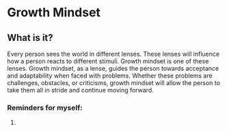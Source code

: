 # Growth Mindset
## What is it?
Every person sees the world in different lenses. These lenses will influence how a person reacts to different stimuli. Growth mindset is one of these lenses. 
Growth mindset, as a lense, guides the person towards acceptance and adaptability when faced with problems. Whether these problems are challenges, obstacles, or criticisms, growth mindset will allow the person to take them all in stride and continue moving forward.
### Reminders for myself:
1. 
